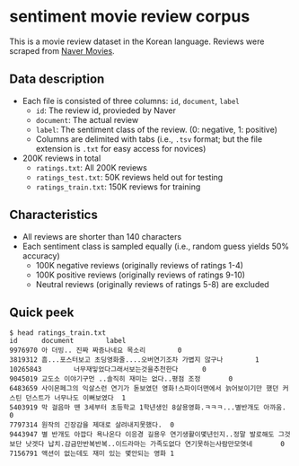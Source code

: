 # sentiment movie review corpus

This is a movie review dataset in the Korean language.
Reviews were scraped from [Naver Movies](http://movie.naver.com/movie/point/af/list.nhn).


## Data description

- Each file is consisted of three columns: `id`, `document`, `label`
    - `id`: The review id, provieded by Naver
    - `document`: The actual review
    - `label`: The sentiment class of the review. (0: negative, 1: positive)
    - Columns are delimited with tabs (i.e., `.tsv` format; but the file extension is `.txt` for easy access for novices)
- 200K reviews in total
    - `ratings.txt`: All 200K reviews
    - `ratings_test.txt`: 50K reviews held out for testing
    - `ratings_train.txt`: 150K reviews for training

## Characteristics

- All reviews are shorter than 140 characters
- Each sentiment class is sampled equally (i.e., random guess yields 50% accuracy)
    - 100K negative reviews (originally reviews of ratings 1-4)
    - 100K positive reviews (originally reviews of ratings 9-10)
    - Neutral reviews (originally reviews of ratings 5-8) are excluded

## Quick peek

    $ head ratings_train.txt
    id      document        label
    9976970 아 더빙.. 진짜 짜증나네요 목소리        0
    3819312 흠...포스터보고 초딩영화줄....오버연기조차 가볍지 않구나        1
    10265843        너무재밓었다그래서보는것을추천한다      0
    9045019 교도소 이야기구먼 ..솔직히 재미는 없다..평점 조정       0
    6483659 사이몬페그의 익살스런 연기가 돋보였던 영화!스파이더맨에서 늙어보이기만 했던 커스틴 던스트가 너무나도 이뻐보였다  1
    5403919 막 걸음마 뗀 3세부터 초등학교 1학년생인 8살용영화.ㅋㅋㅋ...별반개도 아까움.     0
    7797314 원작의 긴장감을 제대로 살려내지못했다.  0
    9443947 별 반개도 아깝다 욕나온다 이응경 길용우 연기생활이몇년인지..정말 발로해도 그것보단 낫겟다 납치.감금만반복반복..이드라마는 가족도없다 연기못하는사람만모엿네       0
    7156791 액션이 없는데도 재미 있는 몇안되는 영화 1


